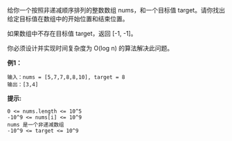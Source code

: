 给你一个按照非递减顺序排列的整数数组 nums，和一个目标值 target。请你找出给定目标值在数组中的开始位置和结束位置。

如果数组中不存在目标值 target，返回 [-1, -1]。

你必须设计并实现时间复杂度为 O(log n) 的算法解决此问题。

**例1：**
```
输入：nums = [5,7,7,8,8,10], target = 8
输出：[3,4]
```


**提示:**
```
0 <= nums.length <= 10^5
-10^9 <= nums[i] <= 10^9
nums 是一个非递减数组
-10^9 <= target <= 10^9
```

